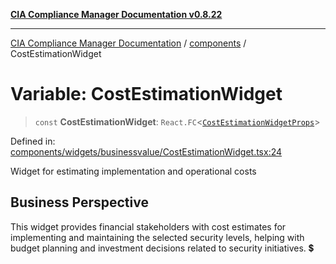[**CIA Compliance Manager Documentation v0.8.22**](../../README.md)

***

[CIA Compliance Manager Documentation](../../modules.md) / [components](../README.md) / CostEstimationWidget

# Variable: CostEstimationWidget

> `const` **CostEstimationWidget**: `React.FC`\<[`CostEstimationWidgetProps`](../../types/widgets/interfaces/CostEstimationWidgetProps.md)\>

Defined in: [components/widgets/businessvalue/CostEstimationWidget.tsx:24](https://github.com/Hack23/cia-compliance-manager/blob/5eebba14bef5523072dd8c486c1cd0c7c18766fc/src/components/widgets/businessvalue/CostEstimationWidget.tsx#L24)

Widget for estimating implementation and operational costs

## Business Perspective

This widget provides financial stakeholders with cost estimates
for implementing and maintaining the selected security levels,
helping with budget planning and investment decisions related
to security initiatives. 💲

